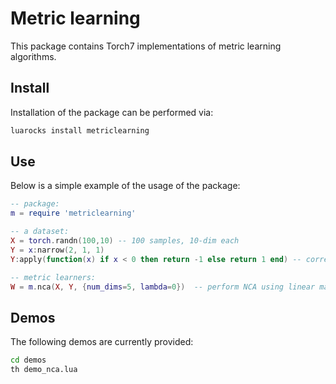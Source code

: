 Metric learning
===============

This package contains Torch7 implementations of metric learning algorithms.

Install
-------

Installation of the package can be performed via:

```sh
luarocks install metriclearning
```

Use
---

Below is a simple example of the usage of the package:

```lua
-- package:
m = require 'metriclearning'

-- a dataset:
X = torch.randn(100,10) -- 100 samples, 10-dim each
Y = x:narrow(2, 1, 1)
Y:apply(function(x) if x < 0 then return -1 else return 1 end) -- corresponding labels

-- metric learners:
W = m.nca(X, Y, {num_dims=5, lambda=0})  -- perform NCA using linear mapping of rank 5 and no regularization
```

Demos
-----

The following demos are currently provided:

```sh
cd demos
th demo_nca.lua
```